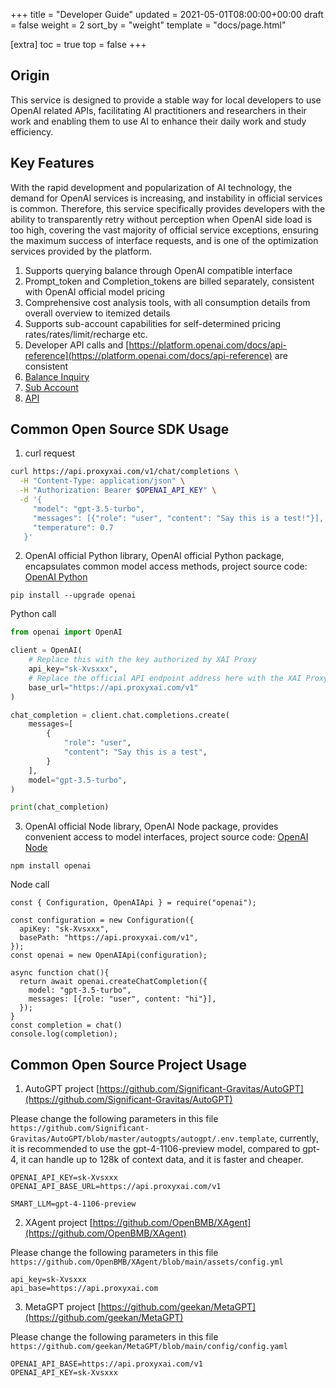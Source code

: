 +++
title = "Developer Guide"
updated = 2021-05-01T08:00:00+00:00
draft = false
weight = 2
sort_by = "weight"
template = "docs/page.html"

[extra]
toc = true
top = false
+++

## Origin

This service is designed to provide a stable way for local developers to use OpenAI related APIs, facilitating AI practitioners and researchers in their work and enabling them to use AI to enhance their daily work and study efficiency.

## Key Features

With the rapid development and popularization of AI technology, the demand for OpenAI services is increasing, and instability in official services is common. Therefore, this service specifically provides developers with the ability to transparently retry without perception when OpenAI side load is too high, covering the vast majority of official service exceptions, ensuring the maximum success of interface requests, and is one of the optimization services provided by the platform.

1. Supports querying balance through OpenAI compatible interface
2. Prompt_token and Completion_tokens are billed separately, consistent with OpenAI official model pricing
3. Comprehensive cost analysis tools, with all consumption details from overall overview to itemized details
4. Supports sub-account capabilities for self-determined pricing rates/rates/limit/recharge etc.
5. Developer API calls and [https://platform.openai.com/docs/api-reference](https://platform.openai.com/docs/api-reference) are consistent
6. [Balance Inquiry](https://usage.proxyxai.com)
7. [Sub Account](https://sub.proxyxai.com)
8. [API](https://api.proxyxai.com)

## Common Open Source SDK Usage

1. curl request

```bash
curl https://api.proxyxai.com/v1/chat/completions \
  -H "Content-Type: application/json" \
  -H "Authorization: Bearer $OPENAI_API_KEY" \
  -d '{
     "model": "gpt-3.5-turbo",
     "messages": [{"role": "user", "content": "Say this is a test!"}],
     "temperature": 0.7
   }'
```

2. OpenAI official Python library, OpenAI official Python package, encapsulates common model access methods, project source code: [OpenAI Python](https://github.com/openai/openai-python)

```
pip install --upgrade openai
```

Python call
```python
from openai import OpenAI

client = OpenAI(
    # Replace this with the key authorized by XAI Proxy
    api_key="sk-Xvsxxx",
    # Replace the official API endpoint address here with the XAI Proxy API endpoint address
    base_url="https://api.proxyxai.com/v1"
)

chat_completion = client.chat.completions.create(
    messages=[
        {
            "role": "user",
            "content": "Say this is a test",
        }
    ],
    model="gpt-3.5-turbo",
)

print(chat_completion)
```

3. OpenAI official Node library, OpenAI Node package, provides convenient access to model interfaces, project source code: [OpenAI Node](https://github.com/openai/openai-node)

```
npm install openai
```

Node call
```Nodejs
const { Configuration, OpenAIApi } = require("openai");

const configuration = new Configuration({
  apiKey: "sk-Xvsxxx",
  basePath: "https://api.proxyxai.com/v1",
});
const openai = new OpenAIApi(configuration);

async function chat(){
  return await openai.createChatCompletion({
    model: "gpt-3.5-turbo",
    messages: [{role: "user", content: "hi"}],
  });
}
const completion = chat()
console.log(completion);
```

## Common Open Source Project Usage

1. AutoGPT project [https://github.com/Significant-Gravitas/AutoGPT](https://github.com/Significant-Gravitas/AutoGPT)

Please change the following parameters in this file `https://github.com/Significant-Gravitas/AutoGPT/blob/master/autogpts/autogpt/.env.template`, currently, it is recommended to use the gpt-4-1106-preview model, compared to gpt-4, it can handle up to 128k of context data, and it is faster and cheaper.

```
OPENAI_API_KEY=sk-Xvsxxx
OPENAI_API_BASE_URL=https://api.proxyxai.com/v1

SMART_LLM=gpt-4-1106-preview
```

2. XAgent project [https://github.com/OpenBMB/XAgent](https://github.com/OpenBMB/XAgent)

Please change the following parameters in this file `https://github.com/OpenBMB/XAgent/blob/main/assets/config.yml`

```
api_key=sk-Xvsxxx
api_base=https://api.proxyxai.com
```

3. MetaGPT project [https://github.com/geekan/MetaGPT](https://github.com/geekan/MetaGPT)

Please change the following parameters in this file `https://github.com/geekan/MetaGPT/blob/main/config/config.yaml`

```
OPENAI_API_BASE=https://api.proxyxai.com/v1
OPENAI_API_KEY=sk-Xvsxxx
```
